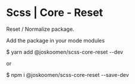 # Scss | Core - Reset

Reset / Normalize package.

Add the package in your mode modules

$ yarn add @joskoomen/scss-core-reset --dev

or

$ npm i @joskoomen/scss-core-reset --save-dev